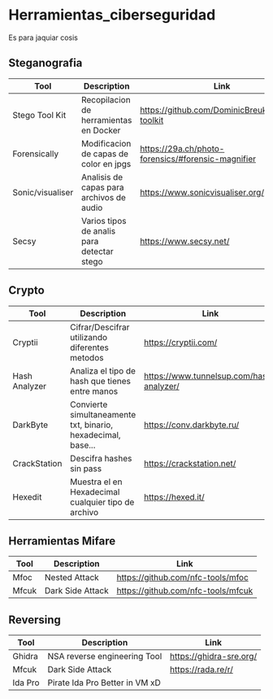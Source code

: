 # Herramientas_ciberseguridad
Es para jaquiar cosis

## Steganografia

|Tool                   |Description       |Link     |
|-----------------------|------------------|---------------|
| Stego Tool Kit        |Recopilacion de herramientas en Docker     |https://github.com/DominicBreuker/stego-toolkit |
| Forensically          |Modificacion de capas de color en jpgs     |https://29a.ch/photo-forensics/#forensic-magnifier |
| Sonic/visualiser      |Analisis de capas para archivos de audio   |https://www.sonicvisualiser.org/    |
| Secsy                 |Varios tipos de analis para detectar stego |https://www.secsy.net/   |

## Crypto

|Tool               |Description       |Link     |
|-------------------|------------------|---------------|
| Cryptii           | Cifrar/Descifrar utilizando diferentes metodos                |https://cryptii.com/   |
| Hash Analyzer     | Analiza el tipo de hash que tienes entre manos                |https://www.tunnelsup.com/hash-analyzer/   |
| DarkByte          | Convierte simultaneamente txt, binario, hexadecimal, base...  |https://conv.darkbyte.ru/   |
| CrackStation      | Descifra hashes sin pass                                      |https://crackstation.net/   |
| Hexedit           | Muestra el en Hexadecimal cualquier tipo de archivo           |https://hexed.it/   |

## Herramientas Mifare

|Tool       |Description         |Link     |
|-----------|--------------------|---------------|
| Mfoc      | Nested Attack      |   https://github.com/nfc-tools/mfoc   |
| Mfcuk     | Dark Side Attack   |   https://github.com/nfc-tools/mfcuk  |


## Reversing
|Tool       |Description                     |Link     |
|-----------|--------------------------------|---------------|
| Ghidra    | NSA reverse engineering Tool   |   https://ghidra-sre.org/   |
| Mfcuk     | Dark Side Attack               |   https://rada.re/r/  |
| Ida Pro   | Pirate Ida Pro Better in VM xD |